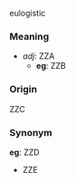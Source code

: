 eulogistic
### Meaning
+ _adj_: ZZA
	+ __eg__: ZZB

### Origin

ZZC

### Synonym

__eg__: ZZD

+ ZZE


